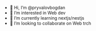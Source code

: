 - 👋 Hi, I’m @pryvalovbogdan
- 👀 I’m interested in Web dev
- 🌱 I’m currently learning nextjs/nestjs
- 💞️ I’m looking to collaborate on Web trch

<!---
pryvalovbogdan/pryvalovbogdan is a ✨ special ✨ repository because its `README.md` (this file) appears on your GitHub profile.
You can click the Preview link to take a look at your changes.
--->
